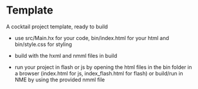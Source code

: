 Template
======================

A cocktail project template, ready to build

- use src/Main.hx for your code, bin/index.html for your html and bin/style.css for styling

- build with the hxml and nmml files in build

- run your project in flash or js by opening the html files in the bin folder in a browser
  (index.html for js, index_flash.html for flash)
  or build/run in NME by using the provided nmml file

